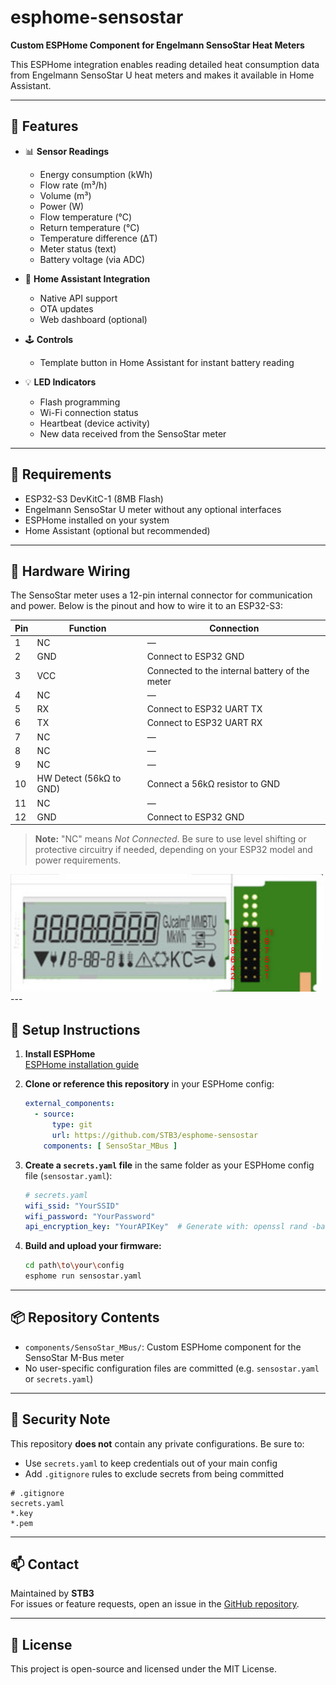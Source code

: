 # esphome-sensostar

**Custom ESPHome Component for Engelmann SensoStar Heat Meters**

This ESPHome integration enables reading detailed heat consumption data from Engelmann SensoStar U heat meters and makes it available in Home Assistant.

---

## 🔧 Features

- 📊 **Sensor Readings**
  - Energy consumption (kWh)
  - Flow rate (m³/h)
  - Volume (m³)
  - Power (W)
  - Flow temperature (°C)
  - Return temperature (°C)
  - Temperature difference (ΔT)
  - Meter status (text)
  - Battery voltage (via ADC)

- 🧠 **Home Assistant Integration**
  - Native API support
  - OTA updates
  - Web dashboard (optional)

- 🕹 **Controls**
  - Template button in Home Assistant for instant battery reading

- 💡 **LED Indicators**
  - Flash programming
  - Wi-Fi connection status
  - Heartbeat (device activity)
  - New data received from the SensoStar meter

---

## 🧪 Requirements

- ESP32-S3 DevKitC-1 (8MB Flash)
- Engelmann SensoStar U meter without any optional interfaces
- ESPHome installed on your system
- Home Assistant (optional but recommended)

---

## 🔌 Hardware Wiring

The SensoStar meter uses a 12-pin internal connector for communication and power. Below is the pinout and how to wire it to an ESP32-S3:

| Pin | Function                     | Connection                                     |
|-----|------------------------------|------------------------------------------------|
| 1   | NC                           | —                                              |
| 2   | GND                          | Connect to ESP32 GND                           |
| 3   | VCC                          | Connected to the internal battery of the meter |
| 4   | NC                           | —                                              |
| 5   | RX                           | Connect to ESP32 UART TX                       |
| 6   | TX                           | Connect to ESP32 UART RX                       |
| 7   | NC                           | —                                              |
| 8   | NC                           | —                                              |
| 9   | NC                           | —                                              |
|10   | HW Detect (56kΩ to GND)      | Connect a 56kΩ resistor to GND                 |
|11   | NC                           | —                                              |
|12   | GND                          | Connect to ESP32 GND                           |

> **Note:** "NC" means *Not Connected*. Be sure to use level shifting or protective circuitry if needed, depending on your ESP32 model and power requirements.

<img src="pictures/Sensostar_internal_connector.png" alt="SensoStar Hardware" width="500px">
---

## 🚀 Setup Instructions

1. **Install ESPHome**  
   [ESPHome installation guide](https://esphome.io/guides/installing_esphome.html)

2. **Clone or reference this repository** in your ESPHome config:
   ```yaml
   external_components:
     - source:
         type: git
         url: https://github.com/STB3/esphome-sensostar
       components: [ SensoStar_MBus ]
   ```

3. **Create a `secrets.yaml` file** in the same folder as your ESPHome config file (`sensostar.yaml`):

   ```yaml
   # secrets.yaml
   wifi_ssid: "YourSSID"
   wifi_password: "YourPassword"
   api_encryption_key: "YourAPIKey"  # Generate with: openssl rand -base64 32
   ```

4. **Build and upload your firmware:**
   ```bash
   cd path\to\your\config
   esphome run sensostar.yaml
   ```

---

## 📦 Repository Contents

- `components/SensoStar_MBus/`: Custom ESPHome component for the SensoStar M-Bus meter
- No user-specific configuration files are committed (e.g. `sensostar.yaml` or `secrets.yaml`)

---

## 🔐 Security Note

This repository **does not** contain any private configurations. Be sure to:
- Use `secrets.yaml` to keep credentials out of your main config
- Add `.gitignore` rules to exclude secrets from being committed

```gitignore
# .gitignore
secrets.yaml
*.key
*.pem
```

---

## 📫 Contact

Maintained by **STB3**  
For issues or feature requests, open an issue in the [GitHub repository](https://github.com/STB3/esphome-sensostar/issues).

---

## 📝 License

This project is open-source and licensed under the MIT License.
